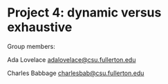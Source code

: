 # Project 4: dynamic versus exhaustive

Group members:

Ada Lovelace adalovelace@csu.fullerton.edu

Charles Babbage charlesbab@csu.fullerton.edu
